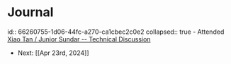 # Journal
id:: 66260755-1d06-44fc-a270-ca1cbec2c0e2
collapsed:: true
	- Attended [Xiao Tan / Junior Sundar -- Technical Discussion](((66260755-1d06-44fc-a270-ca1cbec2c0e2)))
- Next: [[Apr 23rd, 2024]]